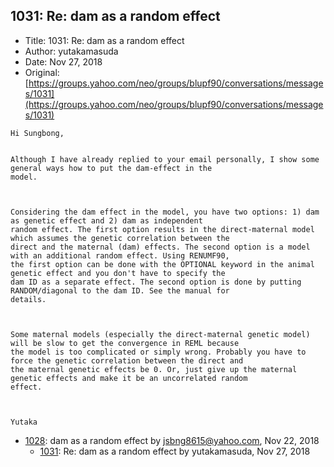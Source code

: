 ## 1031: Re: dam as a random effect

- Title: 1031: Re: dam as a random effect
- Author: yutakamasuda
- Date: Nov 27, 2018
- Original: [https://groups.yahoo.com/neo/groups/blupf90/conversations/messages/1031](https://groups.yahoo.com/neo/groups/blupf90/conversations/messages/1031)

```
Hi Sungbong,


Although I have already replied to your email personally, I show some general ways how to put the dam-effect in the
model.



Considering the dam effect in the model, you have two options: 1) dam as genetic effect and 2) dam as independent
random effect. The first option results in the direct-maternal model which assumes the genetic correlation between the
direct and the maternal (dam) effects. The second option is a model with an additional random effect. Using RENUMF90,
the first option can be done with the OPTIONAL keyword in the animal genetic effect and you don't have to specify the
dam ID as a separate effect. The second option is done by putting RANDOM/diagonal to the dam ID. See the manual for
details.



Some maternal models (especially the direct-maternal genetic model) will be slow to get the convergence in REML because
the model is too complicated or simply wrong. Probably you have to force the genetic correlation between the direct and
the maternal genetic effects be 0. Or, just give up the maternal genetic effects and make it be an uncorrelated random
effect.



Yutaka
```

- [1028](1028.md): dam as a random effect by jsbng8615@yahoo.com, Nov 22, 2018
    - [1031](1031.md): Re: dam as a random effect by yutakamasuda, Nov 27, 2018
